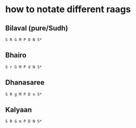 # how to notate different raags

## Bilaval (pure/Sudh)

```
S R G M P D N S*
```

## Bhairo 

```
S r G M P d N S*
```

## Dhanasaree

```
S R g M P D n S*
```

## Kalyaan

```
S R G m P D N S*
```
